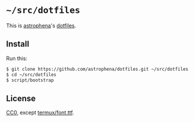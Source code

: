 # `~/src/dotfiles`

This is [astrophena]'s [dotfiles].

## Install

Run this:

```sh
$ git clone https://github.com/astrophena/dotfiles.git ~/src/dotfiles
$ cd ~/src/dotfiles
$ script/bootstrap
```

## License

[CC0], except [termux/font.ttf].

[astrophena]: https://astrophena.me
[dotfiles]: https://dotfiles.github.io
[CC0]: https://creativecommons.org/publicdomain/zero/1.0/
[termux/font.ttf]: termux/font.txt
